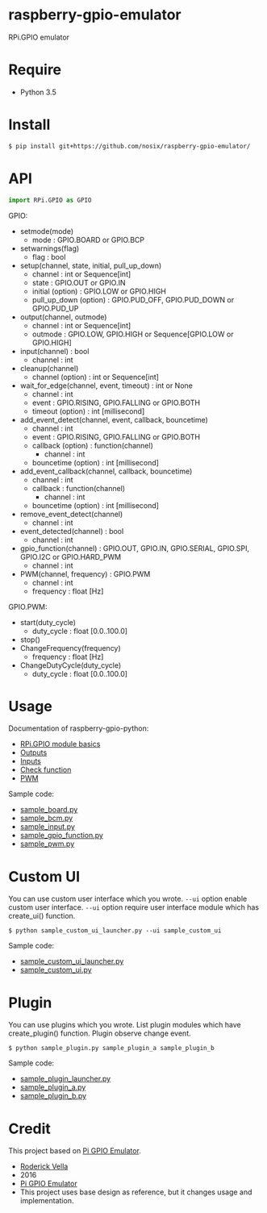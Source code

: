 # raspberry-gpio-emulator

RPi.GPIO emulator

# Require

- Python 3.5

# Install

```bash
$ pip install git+https://github.com/nosix/raspberry-gpio-emulator/
```

# API

```python
import RPi.GPIO as GPIO
```

GPIO:

- setmode(mode)
    - mode : GPIO.BOARD or GPIO.BCP
- setwarnings(flag)
    - flag : bool
- setup(channel, state, initial, pull_up_down)
    - channel : int or Sequence[int]
    - state : GPIO.OUT or GPIO.IN
    - initial (option) : GPIO.LOW or GPIO.HIGH
    - pull_up_down (option) : GPIO.PUD_OFF, GPIO.PUD_DOWN or GPIO.PUD_UP
- output(channel, outmode)
    - channel : int or Sequence[int]
    - outmode : GPIO.LOW, GPIO.HIGH or Sequence[GPIO.LOW or GPIO.HIGH]
- input(channel) : bool
    - channel : int
- cleanup(channel)
    - channel (option) : int or Sequence[int]
- wait_for_edge(channel, event, timeout) : int or None
    - channel : int
    - event : GPIO.RISING, GPIO.FALLING or GPIO.BOTH
    - timeout (option) : int [millisecond]
- add_event_detect(channel, event, callback, bouncetime)
    - channel : int
    - event : GPIO.RISING, GPIO.FALLING or GPIO.BOTH
    - callback (option) : function(channel)
        - channel : int
    - bouncetime (option) : int [millisecond]
- add_event_callback(channel, callback, bouncetime)
    - channel : int
    - callback : function(channel)
        - channel : int
    - bouncetime (option) : int [millisecond]
- remove_event_detect(channel)
    - channel : int
- event_detected(channel) : bool
    - channel : int
- gpio_function(channel) : GPIO.OUT, GPIO.IN, GPIO.SERIAL, GPIO.SPI, GPIO.I2C or GPIO.HARD_PWM
    - channel : int
- PWM(channel, frequency) : GPIO.PWM
    - channel : int
    - frequency : float [Hz]

GPIO.PWM:

- start(duty_cycle)
    - duty_cycle : float [0.0..100.0]
- stop()
- ChangeFrequency(frequency)
    - frequency : float [Hz]
- ChangeDutyCycle(duty_cycle)
    - duty_cycle : float [0.0..100.0]

# Usage

Documentation of raspberry-gpio-python:
- [RPi.GPIO module basics](https://sourceforge.net/p/raspberry-gpio-python/wiki/BasicUsage/)
- [Outputs](https://sourceforge.net/p/raspberry-gpio-python/wiki/Outputs/)
- [Inputs](https://sourceforge.net/p/raspberry-gpio-python/wiki/Inputs/)
- [Check function](https://sourceforge.net/p/raspberry-gpio-python/wiki/Checking%20function%20of%20GPIO%20channels/)
- [PWM](https://sourceforge.net/p/raspberry-gpio-python/wiki/PWM/)

Sample code:
- [sample_board.py](https://github.com/nosix/raspberry-gpio-emulator/blob/master/samples/sample_board.py)
- [sample_bcm.py](https://github.com/nosix/raspberry-gpio-emulator/blob/master/samples/sample_bcm.py)
- [sample_input.py](https://github.com/nosix/raspberry-gpio-emulator/blob/master/samples/sample_input.py)
- [sample_gpio_function.py](https://github.com/nosix/raspberry-gpio-emulator/blob/master/samples/sample_gpio_function.py)
- [sample_pwm.py](https://github.com/nosix/raspberry-gpio-emulator/blob/master/samples/sample_pwm.py)

# Custom UI

You can use custom user interface which you wrote.
`--ui` option enable custom user interface.
`--ui` option require user interface module which has create_ui() function.

```
$ python sample_custom_ui_launcher.py --ui sample_custom_ui
```

Sample code:
- [sample_custom_ui_launcher.py](https://github.com/nosix/raspberry-gpio-emulator/blob/master/samples/sample_custom_ui_launcher.py)
- [sample_custom_ui.py](https://github.com/nosix/raspberry-gpio-emulator/blob/master/samples/sample_custom_ui.py)

# Plugin

You can use plugins which you wrote.
List plugin modules which have create_plugin() function.
Plugin observe change event.

```
$ python sample_plugin.py sample_plugin_a sample_plugin_b
```

Sample code:
- [sample_plugin_launcher.py](https://github.com/nosix/raspberry-gpio-emulator/blob/master/samples/sample_plugin_launcher.py)
- [sample_plugin_a.py](https://github.com/nosix/raspberry-gpio-emulator/blob/master/samples/sample_plugin_a.py)
- [sample_plugin_b.py](https://github.com/nosix/raspberry-gpio-emulator/blob/master/samples/sample_plugin_b.py)

# Credit

This project based on [Pi GPIO Emulator](https://sourceforge.net/projects/pi-gpio-emulator/).

- [Roderick Vella](https://roderickvella.wordpress.com/2016/06/28/raspberry-pi-gpio-emulator/)
- 2016
- [Pi GPIO Emulator](https://sourceforge.net/projects/pi-gpio-emulator/)
- This project uses base design as reference, but it changes usage and implementation.
